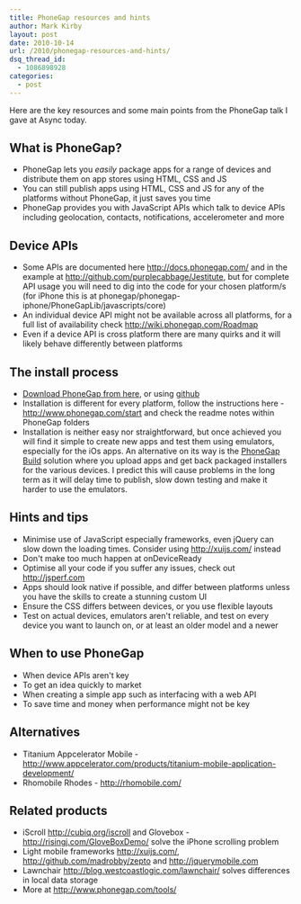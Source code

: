 ```yaml
---
title: PhoneGap resources and hints
author: Mark Kirby
layout: post
date: 2010-10-14
url: /2010/phonegap-resources-and-hints/
dsq_thread_id:
  - 1086898928
categories:
  - post
---
```

Here are the key resources and some main points from the PhoneGap talk I gave at Async today.

## What is PhoneGap?

  * PhoneGap lets you *easily* package apps for a range of devices and distribute them on app stores using HTML, CSS and JS
  * You can still publish apps using HTML, CSS and JS for any of the platforms without PhoneGap, it just saves you time
  * PhoneGap provides you with JavaScript APIs which talk to device APIs including geolocation, contacts, notifications, accelerometer and more

## Device APIs

  * Some APIs are documented here <http://docs.phonegap.com/> and in the example at <http://github.com/purplecabbage/Jestitute>, but for complete API usage you will need to dig into the code for your chosen platform/s (for iPhone this is at <a>phonegap/phonegap-iphone/PhoneGapLib/javascripts/core)</a>
  * An individual device API might not be available across all platforms, for a full list of availability check <http://wiki.phonegap.com/Roadmap>
  * Even if a device API is cross platform there are many quirks and it will likely behave differently between platforms

## The install process

  * [Download PhoneGap from here][1], or using [github][2]
  * Installation is different for every platform, follow the instructions here - <http://www.phonegap.com/start> and check the readme notes within PhoneGap folders
  * Installation is neither easy nor straightforward, but once achieved you will find it simple to create new apps and test them using emulators, especially for the iOs apps. An alternative on its way is the [PhoneGap Build][3] solution where you upload apps and get back packaged installers for the various devices. I predict this will cause problems in the long term as it will delay time to publish, slow down testing and make it harder to use the emulators.

## Hints and tips

  * Minimise use of JavaScript especially frameworks, even jQuery can slow down the loading times. Consider using <http://xuijs.com/> instead
  * Don't make too much happen at onDeviceReady
  * Optimise all your code if you suffer any issues, check out <http://jsperf.com>
  * Apps should look native if possible, and differ between platforms unless you have the skills to create a stunning custom UI
  * Ensure the CSS differs between devices, or you use flexible layouts
  * Test on actual devices, emulators aren't reliable, and test on every device you want to launch on, or at least an older model and a newer

## When to use PhoneGap

  * When device APIs aren't key
  * To get an idea quickly to market
  * When creating a simple app such as interfacing with a web API
  * To save time and money when performance might not be key

## Alternatives

  * Titanium Appcelerator Mobile - <http://www.appcelerator.com/products/titanium-mobile-application-development/>
  * Rhomobile Rhodes - <http://rhomobile.com/>

## Related products

  * iScroll <http://cubiq.org/iscroll> and Glovebox - <http://risingj.com/GloveBoxDemo/> solve the iPhone scrolling problem
  * Light mobile frameworks <http://xuijs.com/>, <a href="http://github.com/madrobby/zepto" target="_blank">http://github.com/madrobby/zepto</a> and <a href="http://jquerymobile.com/" target="_blank">http://jquerymobile.com</a>
  * Lawnchair <http://blog.westcoastlogic.com/lawnchair/> solves differences in local data storage
  * More at <http://www.phonegap.com/tools/>

 [1]: http://www.phonegap.com/download/
 [2]: http://github.com/phonegap/phonegap
 [3]: http://build.phonegap.com